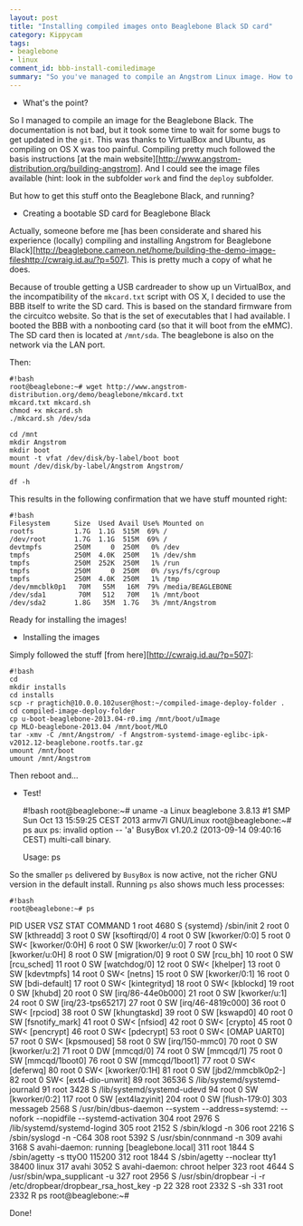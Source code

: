 ```yaml
---
layout: post
title: "Installing compiled images onto Beaglebone Black SD card"
category: Kippycam
tags: 
- beaglebone
- linux
comment_id: bbb-install-comiledimage
summary: "So you've managed to compile an Angstrom Linux image. How to get it onto the Beaglebone?"
---
```


* What's the point? 

So I managed to compile an image for the Beaglebone Black. The documentation is not bad, but it took some time to wait for some bugs to get updated in the `git`. This was thanks to VirtualBox and Ubuntu, as compiling on OS X was too painful. Compiling pretty much followed the basis instructions [at the main website][http://www.angstrom-distribution.org/building-angstrom]. And I could see the image files available (hint: look in the subfolder `work` and find the `deploy` subfolder. 

But how to get this stuff onto the Beaglebone Black, and running?

* Creating a bootable SD card for Beaglebone Black 

Actually, someone before me [has been considerate and shared his experience (locally) compiling and installing Angstrom for Beaglebone Black][http://beaglebone.cameon.net/home/building-the-demo-image-fileshttp://cwraig.id.au/?p=507]. This is pretty much a copy of what he does.

Because of trouble getting a USB cardreader to show up un VirtualBox, and the incompatibility of the `mkcard.txt` script with OS X, I decided to use the BBB itself to write the SD card. This is based on the standard firmware from the circuitco website. So that is the set of executables that I had available. I booted the BBB with a nonbooting card (so that it will boot from the eMMC). The SD card then is located at `/mnt/sda`. The beaglebone is also on the network via the LAN port.

Then:

    #!bash
	root@beaglebone:~# wget http://www.angstrom-distribution.org/demo/beaglebone/mkcard.txt
	mkcard.txt mkcard.sh  
	chmod +x mkcard.sh 
	./mkcard.sh /dev/sda

	cd /mnt
	mkdir Angstrom
	mkdir boot
	mount -t vfat /dev/disk/by-label/boot boot
	mount /dev/disk/by-label/Angstrom Angstrom/

	df -h
	
This results in the following confirmation that we have stuff mounted right:

	#!bash
	Filesystem      Size  Used Avail Use% Mounted on
	rootfs          1.7G  1.1G  515M  69% /
	/dev/root       1.7G  1.1G  515M  69% /
	devtmpfs        250M     0  250M   0% /dev
	tmpfs           250M  4.0K  250M   1% /dev/shm
	tmpfs           250M  252K  250M   1% /run
	tmpfs           250M     0  250M   0% /sys/fs/cgroup
	tmpfs           250M  4.0K  250M   1% /tmp
	/dev/mmcblk0p1   70M   55M   16M  79% /media/BEAGLEBONE
	/dev/sda1        70M   512   70M   1% /mnt/boot
	/dev/sda2       1.8G   35M  1.7G   3% /mnt/Angstrom

Ready for installing the images!


* Installing the images 

Simply followed the stuff [from here][http://cwraig.id.au/?p=507]:


	#!bash
	cd
	mkdir installs
	cd installs
	scp -r pragtich@10.0.0.102user@host:~/compiled-image-deploy-folder .
	cd compiled-image-deploy-folder
	cp u-boot-beaglebone-2013.04-r0.img /mnt/boot/uImage
	cp MLO-beaglebone-2013.04 /mnt/boot/MLO
	tar -xmv -C /mnt/Angstrom/ -f Angstrom-systemd-image-eglibc-ipk-v2012.12-beaglebone.rootfs.tar.gz 
	umount /mnt/boot 
	umount /mnt/Angstrom 
	
Then reboot and...

* Test!

	#!bash
	root@beaglebone:~# uname -a
	Linux beaglebone 3.8.13 #1 SMP Sun Oct 13 15:59:25 CEST 2013 armv7l GNU/Linux
	root@beaglebone:~# ps aux
	ps: invalid option -- 'a'
	BusyBox v1.20.2 (2013-09-14 09:40:16 CEST) multi-call binary.
	
	Usage: ps 
	
So the smaller `ps` delivered by `BusyBox` is now active, not the richer GNU version in the default install. Running `ps` also shows much less processes:

    #!bash
	root@beaglebone:~# ps
   PID USER       VSZ STAT COMMAND
	 1 root      4680 S    {systemd} /sbin/init
	 2 root         0 SW   [kthreadd]
	 3 root         0 SW   [ksoftirqd/0]
	 4 root         0 SW   [kworker/0:0]
	 5 root         0 SW<  [kworker/0:0H]
	 6 root         0 SW   [kworker/u:0]
	 7 root         0 SW<  [kworker/u:0H]
	 8 root         0 SW   [migration/0]
	 9 root         0 SW   [rcu_bh]
	10 root         0 SW   [rcu_sched]
	11 root         0 SW   [watchdog/0]
	12 root         0 SW<  [khelper]
	13 root         0 SW   [kdevtmpfs]
	14 root         0 SW<  [netns]
	15 root         0 SW   [kworker/0:1]
	16 root         0 SW   [bdi-default]
	17 root         0 SW<  [kintegrityd]
	18 root         0 SW<  [kblockd]
	19 root         0 SW   [khubd]
	20 root         0 SW   [irq/86-44e0b000]
	21 root         0 SW   [kworker/u:1]
	24 root         0 SW   [irq/23-tps65217]
	27 root         0 SW   [irq/46-4819c000]
	36 root         0 SW<  [rpciod]
	38 root         0 SW   [khungtaskd]
	39 root         0 SW   [kswapd0]
	40 root         0 SW   [fsnotify_mark]
	41 root         0 SW<  [nfsiod]
	42 root         0 SW<  [crypto]
	45 root         0 SW<  [pencrypt]
	46 root         0 SW<  [pdecrypt]
	53 root         0 SW<  [OMAP UART0]
	57 root         0 SW<  [kpsmoused]
	58 root         0 SW   [irq/150-mmc0]
	70 root         0 SW   [kworker/u:2]
	71 root         0 DW   [mmcqd/0]
	74 root         0 SW   [mmcqd/1]
	75 root         0 SW   [mmcqd/1boot0]
	76 root         0 SW   [mmcqd/1boot1]
	77 root         0 SW<  [deferwq]
	80 root         0 SW<  [kworker/0:1H]
	81 root         0 SW   [jbd2/mmcblk0p2-]
	82 root         0 SW<  [ext4-dio-unwrit]
	89 root     36536 S    /lib/systemd/systemd-journald
	91 root      3428 S    /lib/systemd/systemd-udevd
	94 root         0 SW   [kworker/0:2]
   117 root         0 SW   [ext4lazyinit]
   204 root         0 SW   [flush-179:0]
   303 messageb  2568 S    /usr/bin/dbus-daemon --system --address=systemd: --nofork --nopidfile --systemd-activation
   304 root      2976 S    /lib/systemd/systemd-logind
   305 root      2152 S    /sbin/klogd -n
   306 root      2216 S    /sbin/syslogd -n -C64
   308 root      5392 S    /usr/sbin/connmand -n
   309 avahi     3168 S    avahi-daemon: running [beaglebone.local]
   311 root      1844 S    /sbin/agetty -s ttyO0 115200
   312 root      1844 S    /sbin/agetty --noclear tty1 38400 linux
   317 avahi     3052 S    avahi-daemon: chroot helper
   323 root      4644 S    /usr/sbin/wpa_supplicant -u
   327 root      2956 S    /usr/sbin/dropbear -i -r /etc/dropbear/dropbear_rsa_host_key -p 22
   328 root      2332 S    -sh
   331 root      2332 R    ps
 root@beaglebone:~# 


Done!
